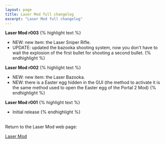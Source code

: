 ```yaml
---
layout: page
title: Laser Mod full changelog
excerpt: "Laser Mod full changelog"
---
```


**Laser Mod r003**
{% highlight text %}
- NEW: new item: the Laser Sniper Rifle.
- UPDATE: updated the bazooka shooting system, now you don't have to wait the explosion of the first bullet for shooting a second bullet.
{% endhighlight %}

**Laser Mod r002**
{% highlight text %}
- NEW: new item: the Laser Bazooka.
- NEW: there is a Easter egg hidden in the GUI (the method to activate it is the same method used to open the Easter egg of the Portal 2 Mod) 
{% endhighlight %}

**Laser Mod r001**
{% highlight text %}
- Initial release
{% endhighlight %}


<br>Return to the Laser Mod web page:

<div markdown="0"><a href="{{ site.url }}/minecraft/laser-mod/#changelog" class="btn">Laser Mod</a></div>

